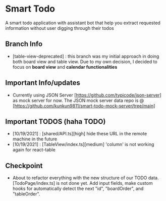 # Smart Todo

A smart todo application with assistant bot that help you extract requested information without user digging through their todos

## Branch Info

- [table-view-deprecated] : this branch was my initial approach in doing both board view and table view. Due to my own decision, I decided to focus on **board view** and **calendar functionalities**

## Important Info/updates

- Currently using JSON Server [https://github.com/typicode/json-server] as mock server for now. The JSON mock server data repo is @ [https://github.com/kunkun9811/smart-todo-mock-server/tree/main]

## Important TODOS (haha TODO)

- [10/19/2021] : [shared/API.ts][high] hide these URL in the remote machine in the future
- [10/19/2021] : [TableView/index.ts][medium] 'column' is not working again for react-table

## Checkpoint

- About to refactor everything with the new structure of our TODO data. [TodoPage/index.ts] is not done yet. Add input fields, make custom hooks for automatically detect the next "id", "boardOrder", and "tableOrder".
